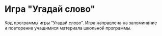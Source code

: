 # Игра "Угадай слово"
Код программы игры "Угадай слово". Игра направлена на запоминание и повторение учащимися материала школьной программы.
